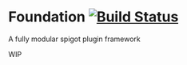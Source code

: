 # Foundation [![Build Status](https://drone.io/github.com/MiniDigger/Foundation/status.png)](https://drone.io/github.com/MiniDigger/Foundation/latest)
A fully modular spigot plugin framework

WIP
